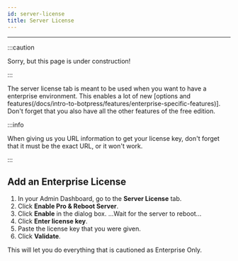 ```yaml
---
id: server-license
title: Server License
---
```


---------------

:::caution

Sorry, but this page is under construction!

:::

The server license tab is meant to be used when you want to have a enterprise environment. This enables a lot of new [options and features(/docs/intro-to-botpress/features/enterprise-specific-features)]. Don't forget that you also have all the other features of the free edition.

:::info

When giving us you URL information to get your license key, don't forget that it must be the exact URL, or it won't work.

:::

## Add an Enterprise License

1. In your Admin Dashboard, go to the **Server License** tab.
1. Click **Enable Pro & Reboot Server**.
1. Click **Enable** in the dialog box.
    ...Wait for the server to reboot...
1. Click **Enter license key**.
1. Paste the license key that you were given.
1. Click **Validate**.

This will let you do everything that is cautioned as Enterprise Only.